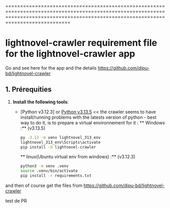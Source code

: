 ========================================================================================================================================================================================
# lightnovel-crawler requirement file for the lightnovel-crawler app

Go and see here for the app and the details https://github.com/dipu-bd/lightnovel-crawler
## 1. Prérequities

1. **Install the following tools**:
    - [Python v3.12.3] or [Python v3.13.5]([https://www.python.org/downloads/](https://www.python.org/downloads/release/)) << the crawler seems to have install/running problems with the latests version of python
            - best way to do it, is to prepare a virtual environnement for it :
      ** Windows :** (v3.13.5)
      ```bash
      py -3.13 -m venv lightnovel_313_env
      lightnovel_313_env\Scripts\activate
      pip install -U lightnovel-crawler
      ```
      
	  ** linux(Ubuntu virtual env from windows) :** (v3.12.3)
      ```bash
      python3 -m venv .venv
      source .venv/bin/activate
      pip install -r requirements.txt
      ```
 and then of course get the files from https://github.com/dipu-bd/lightnovel-crawler
 
 test de PR